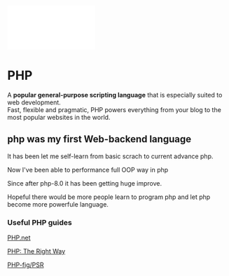 <img src="https://github.com/senkoraku552/PHP-diving-notes/blob/master/public/php-logo-white.svg" width="200"/>

# PHP
<p class="hero-text">
  A <strong>popular general-purpose scripting language</strong> 
  that is especially suited to web development.<br>
  Fast, flexible and pragmatic, PHP powers everything from your blog to the most popular websites in the world.
</p>


## php was my first Web-backend language
It has been let me self-learn from basic scrach to current advance php.  
  
Now I've been able to performance full OOP way in php  
  
Since after php-8.0 it has been getting huge improve.  
  
Hopeful there would be more people learn to program php and let php become more powerfule language.  

### Useful PHP guides
[PHP.net](https://www.php.net/)  

[PHP: The Right Way](https://phptherightway.com/)  
  
[PHP-fig/PSR](https://www.php-fig.org/psr/)  
  
  
